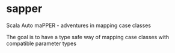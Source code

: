 # sapper
Scala Auto maPPER - adventures in mapping case classes

The goal is to have a type safe way of mapping case classes with compatible parameter types
